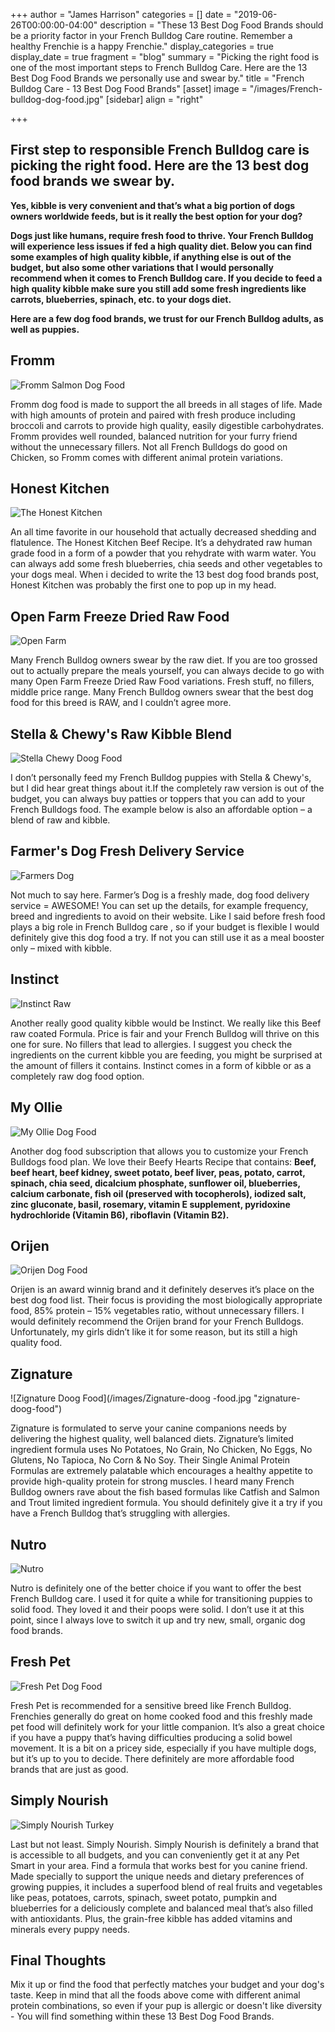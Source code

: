 +++
author = "James Harrison"
categories = []
date = "2019-06-26T00:00:00-04:00"
description = "These 13 Best Dog Food Brands should be a priority factor in your French Bulldog Care routine. Remember a healthy Frenchie is a happy Frenchie."
display_categories = true
display_date = true
fragment = "blog"
summary = "Picking the right food is one of the most important steps to French Bulldog Care. Here are the 13 Best Dog Food Brands we personally use and swear by."
title = "French Bulldog Care - 13 Best Dog Food Brands"
[asset]
image = "/images/French-bulldog-dog-food.jpg"
[sidebar]
align = "right"

+++
## **First step to responsible French Bulldog care is picking the right food. Here are the 13 best dog food brands we swear by.**

**Yes, kibble is very convenient and that’s what a big portion of dogs owners worldwide feeds, but is it really the best option for your dog?**

**Dogs just like humans, require fresh food to thrive. Your French Bulldog will experience less issues if fed a high quality diet. Below you can find some examples of high quality kibble, if anything else is out of the budget, but also some other variations that I would personally recommend when it comes to French Bulldog care. If you decide to feed a high quality kibble make sure you still add some fresh ingredients like carrots, blueberries, spinach, etc. to your dogs diet.**

**Here are a few dog food brands, we trust for our French Bulldog adults, as well as puppies.**

## Fromm

![Fromm Salmon Dog  Food](/images/Fromm-Salmon-Dog-Food.jpg "Fromm-Salmon-Dog-Food")

Fromm dog food is made to support the all breeds in all stages of life. Made with high amounts of protein and paired with fresh produce including broccoli and carrots to provide high quality, easily digestible carbohydrates. Fromm provides well rounded, balanced nutrition for your furry friend without the unnecessary fillers. Not all French Bulldogs do good on Chicken, so Fromm comes with different animal protein variations.

## Honest Kitchen

![The Honest Kitchen](/images/the-honest-kitchen.jpg "the-honest-kitchen")

An all time favorite in our household that actually decreased shedding and flatulence. The Honest Kitchen Beef Recipe. It’s a dehydrated raw human grade food in a form of a powder that you rehydrate with warm water. You can always add some fresh blueberries, chia seeds and other vegetables to your dogs meal. When i decided to write the 13 best dog food brands post, Honest Kitchen was probably the first one to pop up in my head.

## Open Farm Freeze Dried Raw Food

![Open Farm](/images/Open-farm.jpg "Open-farm")

Many French Bulldog owners swear by the raw diet. If you are too grossed out to actually prepare the meals yourself, you can always decide to go with many Open Farm Freeze Dried Raw Food variations. Fresh stuff, no fillers, middle price range. Many French Bulldog owners swear that the best dog food for this breed is RAW, and I couldn’t agree more.

## Stella & Chewy's Raw Kibble Blend

![Stella Chewy Doog Food](/images/Stella-Chewy-doog-food.jpg "Stella-Chewy-Doog-Food")

I don’t personally feed my French Bulldog puppies with Stella & Chewy's, but I did hear great things about it.If the completely raw version is out of the budget, you can always buy patties or toppers that you can add to your French Bulldogs food. The example below is also an affordable option – a blend of raw and kibble.

## Farmer's Dog Fresh Delivery Service

![Farmers Dog](/images/farmers-dog.jpg "farmers-dog")

Not much to say here. Farmer’s Dog is a freshly made, dog food delivery service = AWESOME! You can set up the details, for example frequency, breed and ingredients to avoid on their website. Like I said before fresh food plays a big role in French Bulldog care , so if your budget is flexible I would definitely give this dog food a try. If not you can still use it as a meal booster only – mixed with kibble.

## Instinct

![Instinct Raw](/images/instinct-raw.jpg "instinct-raw")

Another really good quality kibble would be Instinct. We really like this Beef raw coated Formula. Price is fair and your French Bulldog will thrive on this one for sure. No fillers that lead to allergies. I suggest you check the ingredients on the current kibble you are feeding, you might be surprised at the amount of fillers it contains. Instinct comes in a form of kibble or as a completely raw dog food option.

## My Ollie

![My Ollie Dog Food](/images/my-ollie-dog-food.jpg "my-ollie-dog-food")

Another dog food subscription that allows you to customize your French Bulldogs food plan. We love their Beefy Hearts Recipe that contains: **Beef, beef heart, beef kidney, sweet potato, beef liver, peas, potato, carrot, spinach, chia seed, dicalcium phosphate, sunflower oil, blueberries, calcium carbonate, fish oil (preserved with tocopherols), iodized salt, zinc gluconate, basil, rosemary, vitamin E supplement, pyridoxine hydrochloride (Vitamin B6), riboflavin (Vitamin B2).**

## Orijen

![Orijen Dog Food](/images/Orijen-doog-food.jpg "orijen-dog-food")

Orijen is an award winnig brand and it definitely deserves it’s place on the best dog food list. Their focus is providing the most biologically appropriate food, 85% protein – 15% vegetables ratio, without unnecessary fillers. I would definitely recommend the Orijen brand for your French Bulldogs. Unfortunately, my girls didn’t like it for some reason, but its still a high quality food.

## Zignature

![Zignature Doog Food](/images/Zignature-doog -food.jpg "zignature-doog-food")

Zignature is formulated to serve your canine companions needs by delivering the highest quality, well balanced diets. Zignature’s limited ingredient formula uses No Potatoes, No Grain, No Chicken, No Eggs, No Glutens, No Tapioca, No Corn & No Soy. Their Single Animal Protein Formulas are extremely palatable which encourages a healthy appetite to provide high-quality protein for strong muscles. I heard many French Bulldog owners rave about the fish based formulas like Catfish and Salmon and Trout limited ingredient formula. You should definitely give it a try if you have a French Bulldog that’s struggling with allergies.

## Nutro

![Nutro](/images/Nutro.jpg "Nutro")

Nutro is definitely one of the better choice if you want to offer the best French Bulldog care. I used it for quite a while for transitioning puppies to solid food. They loved it and their poops were solid. I don’t use it at this point, since I always love to switch it up and try new, small, organic dog food brands.

## Fresh Pet

![Fresh Pet Dog Food](/images/fresh-pet-dog-food.jpg "fresh-pet-dog-food")

Fresh Pet is  recommended for a sensitive breed like French Bulldog. Frenchies generally do great on home cooked food and this freshly made pet food will definitely work for your little companion. It’s also a great choice if you have a puppy that’s having difficulties producing a solid bowel movement. It is a bit on a pricey side, especially if you have multiple dogs, but it’s up to you to decide. There definitely are more affordable food brands that are just as good.

## Simply Nourish

![Simply Nourish Turkey](/images/Simply-Nourish-Turkey.jpg "simply-nourish-turkey")

Last but not least. Simply Nourish. Simply Nourish is definitely a brand that is accessible to all budgets, and you can conveniently get it at any Pet Smart in your area. Find a formula that works best for you canine friend. Made specially to support the unique needs and dietary preferences of growing puppies, it includes a superfood blend of real fruits and vegetables like peas, potatoes, carrots, spinach, sweet potato, pumpkin and blueberries for a deliciously complete and balanced meal that’s also filled with antioxidants. Plus, the grain-free kibble has added vitamins and minerals every puppy needs.

## Final Thoughts

Mix it up or find the food that perfectly matches your budget and your dog's taste. Keep in mind that all the foods above come with different animal protein combinations, so even if your pup is allergic or doesn't like diversity - You will find something within these 13 Best Dog Food Brands.
